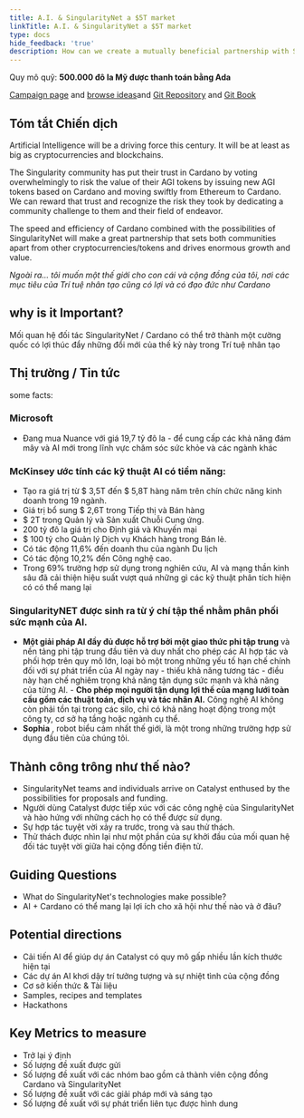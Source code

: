 ```yaml
---
title: A.I. & SingularityNet a $5T market
linkTitle: A.I. & SingularityNet a $5T market
type: docs
hide_feedback: 'true'
description: How can we create a mutually beneficial partnership with SingularityNet and other A.I. developers and researchers?
---
```


Quy mô quỹ: **500.000 đô la Mỹ được thanh toán bằng Ada**

[Campaign page](https://cardano.ideascale.com/a/campaign-home/26247) and [browse ideas](https://cardano.ideascale.com/a/ideas/top/campaign-filter/byids/campaigns/26247/stage/unspecified)and [Git Repository](https://github.com/Catalyst-Challenges/F7-AI-SingularityNet) and [Git Book](https://quality-assurance-dao.gitbook.io/catalyst-fund-7-challenges/fund-7/a.i.-and-singularitynet-a-usd5t-market)

## Tóm tắt Chiến dịch

Artificial Intelligence will be a driving force this century. It will be at least as big as cryptocurrencies and blockchains.

The Singularity community has put their trust in Cardano by voting overwhelmingly to risk the value of their AGI tokens by issuing new AGI tokens based on Cardano and moving swiftly from Ethereum to Cardano. We can reward that trust and recognize the risk they took by dedicating a community challenge to them and their field of endeavor.

The speed and efficiency of Cardano combined with the possibilities of SingularityNet will make a great partnership that sets both communities apart from other cryptocurrencies/tokens and drives enormous growth and value.

*Ngoài ra… tôi muốn một thế giới cho con cái và cộng đồng của tôi, nơi các mục tiêu của Trí tuệ nhân tạo cũng có lợi và có đạo đức như Cardano*

## why is it Important?

Mối quan hệ đối tác SingularityNet / Cardano có thể trở thành một cường quốc có lợi thúc đẩy những đổi mới của thế kỷ này trong Trí tuệ nhân tạo

## Thị trường / Tin tức

some facts:

### Microsoft

- Đang mua Nuance với giá 19,7 tỷ đô la - để cung cấp các khả năng đám mây và AI mới trong lĩnh vực chăm sóc sức khỏe và các ngành khác

### **McKinsey** ước tính các kỹ thuật AI có tiềm năng:

- Tạo ra giá trị từ $ 3,5T đến $ 5,8T hàng năm trên chín chức năng kinh doanh trong 19 ngành.
- Giá trị bổ sung $ 2,6T trong Tiếp thị và Bán hàng
- $ 2T trong Quản lý và Sản xuất Chuỗi Cung ứng.
- 200 tỷ đô la giá trị cho Định giá và Khuyến mại
- $ 100 tỷ cho Quản lý Dịch vụ Khách hàng trong Bán lẻ.
- Có tác động 11,6% đến doanh thu của ngành Du lịch
- Có tác động 10,2% đến Công nghệ cao.
- Trong 69% trường hợp sử dụng trong nghiên cứu, AI và mạng thần kinh sâu đã cải thiện hiệu suất vượt quá những gì các kỹ thuật phân tích hiện có có thể mang lại

### **SingularityNET** được sinh ra từ ý chí tập thể nhằm phân phối sức mạnh của AI.

- **Một giải pháp AI đầy đủ được hỗ trợ bởi một giao thức phi tập trung** và nền tảng phi tập trung đầu tiên và duy nhất cho phép các AI hợp tác và phối hợp trên quy mô lớn, loại bỏ một trong những yếu tố hạn chế chính đối với sự phát triển của AI ngày nay - thiếu khả năng tương tác - điều này hạn chế nghiêm trọng khả năng tận dụng sức mạnh và khả năng của từng AI. - **Cho phép mọi người tận dụng lợi thế của mạng lưới toàn cầu gồm các thuật toán, dịch vụ và tác nhân AI.** Công nghệ AI không còn phải tồn tại trong các silo, chỉ có khả năng hoạt động trong một công ty, cơ sở hạ tầng hoặc ngành cụ thể.
- **Sophia** , robot biểu cảm nhất thế giới, là một trong những trường hợp sử dụng đầu tiên của chúng tôi.

## Thành công trông như thế nào?

- SingularityNet teams and individuals arrive on Catalyst enthused by the possibilities for proposals and funding.
- Người dùng Catalyst được tiếp xúc với các công nghệ của SingularityNet và hào hứng với những cách họ có thể được sử dụng.
- Sự hợp tác tuyệt vời xảy ra trước, trong và sau thử thách.
- Thử thách được nhìn lại như một phần của sự khởi đầu của mối quan hệ đối tác tuyệt vời giữa hai cộng đồng tiền điện tử.

## Guiding Questions

- What do SingularityNet's technologies make possible?
- AI + Cardano có thể mang lại lợi ích cho xã hội như thế nào và ở đâu?

## Potential directions

- Cải tiến AI để giúp dự án Catalyst có quy mô gấp nhiều lần kích thước hiện tại
- Các dự án AI khơi dậy trí tưởng tượng và sự nhiệt tình của cộng đồng
- Cơ sở kiến thức &amp; Tài liệu
- Samples, recipes and templates
- Hackathons

## Key Metrics to measure

- Trở lại ý định
- Số lượng đề xuất được gửi
- Số lượng đề xuất với các nhóm bao gồm cả thành viên cộng đồng Cardano và SingularityNet
- Số lượng đề xuất với các giải pháp mới và sáng tạo
- Số lượng đề xuất với sự phát triển liên tục được hình dung
